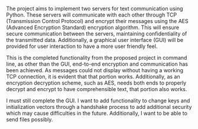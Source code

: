 The project aims to implement two servers for text communication using Python. These servers will communicate with each other through TCP (Transmission Control Protocol) and encrypt their messages using the AES (Advanced Encryption Standard) encryption algorithm. This will ensure secure communication between the servers, maintaining confidentiality of the transmitted data. Additionally, a graphical user interface (GUI) will be provided for user interaction to have a more user friendly feel.



This is the completed functionality from the proposed project in command line, as other than the GUI, end-to-end encryption and communication has been achieved. As messages could not display without having a working TCP connection, it is evident that that portion works. Additionally, as an encryption decryption scheme, such as AES, needs both ends to properly decrypt and encrypt to have comprehensible text, that portion also works.

I must still complete the GUI. I want to add functionality to change keys and initialization vectors through a handshake process to add additional security which may cause difficulties in the future. Additionally, I want to be able to send files possibly.
